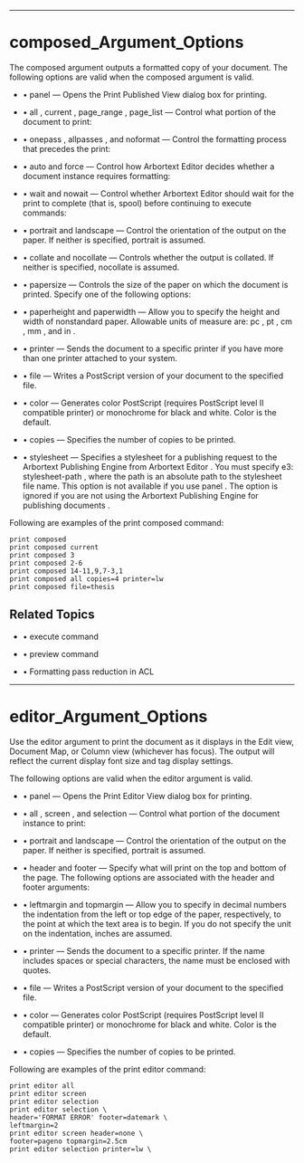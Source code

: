 

---

# composed_Argument_Options

The composed argument outputs a formatted copy of your document. The following options are valid when the composed argument is valid.

- • panel — Opens the Print Published View dialog box for printing.

- • all , current , page_range , page_list — Control what portion of the document to print:

- • onepass , allpasses , and noformat — Control the formatting process that precedes the print:

- • auto and force — Control how Arbortext Editor decides whether a document instance requires formatting:

- • wait and nowait — Control whether Arbortext Editor should wait for the print to complete (that is, spool) before continuing to execute commands:

- • portrait and landscape — Control the orientation of the output on the paper. If neither is specified, portrait is assumed.

- • collate and nocollate — Controls whether the output is collated. If neither is specified, nocollate is assumed.

- • papersize — Controls the size of the paper on which the document is printed. Specify one of the following options:

- • paperheight and paperwidth — Allow you to specify the height and width of nonstandard paper. Allowable units of measure are: pc , pt , cm , mm , and in .

- • printer — Sends the document to a specific printer if you have more than one printer attached to your system.

- • file — Writes a PostScript version of your document to the specified file.

- • color — Generates color PostScript (requires PostScript level II compatible printer) or monochrome for black and white. Color is the default.

- • copies — Specifies the number of copies to be printed.

- • stylesheet — Specifies a stylesheet for a publishing request to the Arbortext Publishing Engine from Arbortext Editor . You must specify e3: stylesheet-path , where the path is an absolute path to the stylesheet file name. This option is not available if you use panel . The option is ignored if you are not using the Arbortext Publishing Engine for publishing documents .

Following are examples of the print composed command:

```
print composed
print composed current
print composed 3
print composed 2-6
print composed 14-11,9,7-3,1
print composed all copies=4 printer=lw
print composed file=thesis
```

## Related Topics

- • execute command

- • preview command

- • Formatting pass reduction in ACL



---

# editor_Argument_Options

Use the editor argument to print the document as it displays in the Edit view, Document Map, or Column view (whichever has focus). The output will reflect the current display font size and tag display settings.

The following options are valid when the editor argument is valid.

- • panel — Opens the Print Editor View dialog box for printing.

- • all , screen , and selection — Control what portion of the document instance to print:

- • portrait and landscape — Control the orientation of the output on the paper. If neither is specified, portrait is assumed.

- • header and footer — Specify what will print on the top and bottom of the page. The following options are associated with the header and footer arguments:

- • leftmargin and topmargin — Allow you to specify in decimal numbers the indentation from the left or top edge of the paper, respectively, to the point at which the text area is to begin. If you do not specify the unit on the indentation, inches are assumed.

- • printer — Sends the document to a specific printer. If the name includes spaces or special characters, the name must be enclosed with quotes.

- • file — Writes a PostScript version of your document to the specified file.

- • color — Generates color PostScript (requires PostScript level II compatible printer) or monochrome for black and white. Color is the default.

- • copies — Specifies the number of copies to be printed.

Following are examples of the print editor command:

```
print editor all
print editor screen
print editor selection
print editor selection \
header='FORMAT ERROR' footer=datemark \
leftmargin=2
print editor screen header=none \
footer=pageno topmargin=2.5cm
print editor selection printer=lw \
```